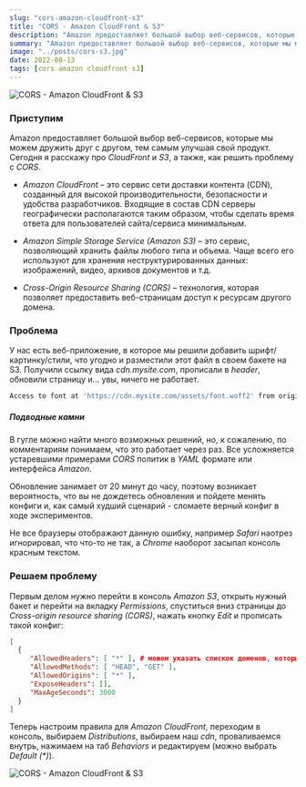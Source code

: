```yaml
---
slug: "cors-amazon-cloudfront-s3"
title: "CORS - Amazon CloudFront & S3"
description: "Amazon предоставляет большой выбор веб-сервисов, которые мы можем дружить друг с другом, тем самым улучшая свой продукт. Сегодня я расскажу про CloudFront и S3, а также, как решить проблему с CORS."
summary: "Amazon предоставляет большой выбор веб-сервисов, которые мы можем дружить друг с другом, тем самым улучшая свой продукт. Сегодня я расскажу про CloudFront и S3, а также, как решить проблему с CORS."
image: "../posts/cors-s3.jpg"
date: 2022-08-13
tags: [cors amazon cloudfront s3]
---
```


![CORS - Amazon CloudFront & S3](../../posts/cors-s3.jpg "CORS - Amazon CloudFront & S3")

### Приступим
Amazon предоставляет большой выбор веб-сервисов, которые мы можем дружить друг с другом, тем самым улучшая свой продукт. 
Сегодня я расскажу про _CloudFront_ и _S3_, а также, как решить проблему с _CORS_.

- _Amazon CloudFront_ – это сервис сети доставки контента (CDN), созданный для высокой производительности, безопасности и удобства разработчиков. Входящие в состав CDN cерверы географически располагаются таким образом, чтобы сделать время ответа для пользователей сайта/сервиса минимальным.

- _Amazon Simple Storage Service (Amazon S3)_ – это сервис, позволяющий хранить файлы любого типа и объема. Чаще всего его используют для хранения неструктурированных данных: изображений, видео, архивов документов и т.д.

- _Cross-Origin Resource Sharing (CORS)_ –  технология, которая позволяет предоставить веб-страницам доступ к ресурсам другого домена.

### Проблема
У нас есть веб-приложение, в которое мы решили добавить шрифт/картинку/стили, что угодно и разместили этот файл в своем бакете на S3. Получили ссылку вида _cdn.mysite.com_, прописали в _header_, обновили страницу и... увы, ничего не работает.

```sh
Access to font at 'https://cdn.mysite.com/assets/font.woff2' from origin 'https://mysite.com' has been blocked by CORS policy: No 'Access-Control-Allow-Origin' header is present on the requested resource.
```

##### Подводные камни

В гугле можно найти много возможных решений, но, к сожалению, по комментариям понимаем, что это работает через раз. Все усложняется устаревшими примерами _CORS_ политик в _YAML_ формате или интерфейса _Amazon_.

Обновление занимает от 20 минут до часу, поэтому возникает вероятность, что вы не дождетесь обновления и пойдете менять конфиги и, как самый худший сценарий - сломаете верный конфиг в ходе экспериментов.

Не все браузеры отображают данную ошибку, например _Safari_ наотрез игнорировал, что что-то не так, а _Chrome_ наоборот засыпал консоль красным текстом.

### Решаем проблему

Первым делом нужно перейти в консоль _Amazon S3_, открыть нужный бакет и перейти на вкладку _Permissions_, спуститься вниз страницы до _Cross-origin resource sharing (CORS)_, нажать кнопку _Edit_ и прописать такой конфиг:
```json
[
  {
     "AllowedHeaders": [ "*" ], # можем указать спискок доменов, которые не будем блокировать
     "AllowedMethods": [ "HEAD", "GET" ],
     "AllowedOrigins": [ "*" ],
     "ExposeHeaders": [],
     "MaxAgeSeconds": 3000
  }
]
```

Теперь настроим правила для _Amazon CloudFront_, переходим в консоль, выбираем _Distributions_, выбираем наш _cdn_, проваливаемся внутрь, нажимаем на таб _Behaviors_ и редактируем (можно выбрать _Default (*)_).

![CORS - Amazon CloudFront & S3](../../posts/cors-s3-1.png "CORS - Amazon CloudFront & S3")
